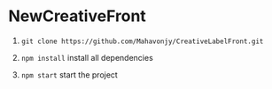 # NewCreativeFront

1) ```git clone https://github.com/Mahavonjy/CreativeLabelFront.git```

2) ```npm install``` install all dependencies

3) ```npm start``` start the project
